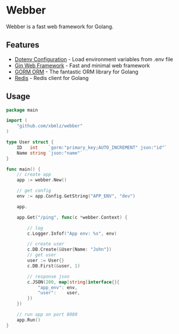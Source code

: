 # Webber

Webber is a fast web framework for Golang.

## Features

- [Dotenv Configuration]() - Load environment variables from .env file
- [Gin Web Framework]() - Fast and minimal web framework
- [GORM ORM]() - The fantastic ORM library for Golang
- [Redis]() - Redis client for Golang

## Usage

```go
package main

import (
	"github.com/xbmlz/webber"
)

type User struct {
	ID   int    `gorm:"primary_key;AUTO_INCREMENT" json:"id"`
	Name string `json:"name"`
}

func main() {
	// create app
	app := webber.New()

	// get config
	env := app.Config.GetString("APP_ENV", "dev")

    app.

	app.Get("/ping", func(c *webber.Context) {

		// log
		c.Logger.Infof("App env: %s", env)

		// create user
		c.DB.Create(&User{Name: "John"})
		// get user
		user := User{}
		c.DB.First(&user, 1)

		// response json
		c.JSON(200, map[string]interface{}{
			"app_env": env,
			"user":    user,
		})
	})

	// run app on port 8080
	app.Run()
}

```


